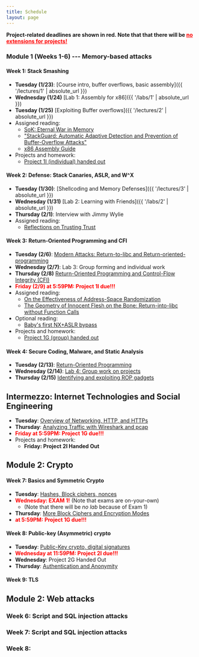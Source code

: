 ```yaml
---
title: Schedule
layout: page
---
```

<b>Project-related deadlines are shown in red. Note that that there
will be <u style="color:red">no extensions for projects!</u></b>

### Module 1 (**Weeks 1-6**) --- Memory-based attacks

#### Week 1: Stack Smashing

 - **Tuesday (1/23)**: [Course intro, buffer overflows, basic assembly]({{ '/lectures/1' | absolute_url }})
 - **Wednesday (1/24)** [Lab 1: Assembly for x86]({{ '/labs/1' | absolute_url }})
 - **Tuesday (1/25)** [Exploiting Buffer overflows]({{ '/lectures/2' | absolute_url }})
 - Assigned reading: 
   - [SoK: Eternal War in Memory](https://people.eecs.berkeley.edu/~dawnsong/papers/Oakland13-SoK-CR.pdf)
   - ["StackGuard: Automatic Adaptive Detection and Prevention of
Buffer-Overflow Attacks"](https://www.cs.cornell.edu/courses/cs513/2007fa/paper.stackguard.pdf)
   - [x86 Assembly Guide](http://www.cs.virginia.edu/~evans/cs216/guides/x86.html)
 - Projects and homework:
   - [Project 1I (individual) handed out](/project/1)
   
#### Week 2: Defense: Stack Canaries, ASLR, and W^X

- **Tuesday (1/30)**: [Shellcoding and Memory Defenses]({{ '/lectures/3' | absolute_url }})
- **Wednesday (1/31)** [Lab 2: Learning with Friends]({{ '/labs/2' | absolute_url }})
- **Thursday (2/1)**: Interview with Jimmy Wylie
- Assigned reading:
  - [Reflections on Trusting Trust](https://www.ece.cmu.edu/~ganger/712.fall02/papers/p761-thompson.pdf)

#### Week 3: Return-Oriented Programming and CFI

- **Tuesday (2/6)**: [Modern Attacks: Return-to-libc and Return-oriented-programming](/lectures/5)
- **Wednesday (2/7)**: Lab 3: Group forming and individual work
- **Thursday (2/8)** [Return-Oriented Programming and Control-Flow Integrity (CFI)](/lectures/6)
- <b style="color:red">Friday (2/9) at 5:59PM: Project 1I due!!!</b>
- Assigned reading:
  - [On the Effectiveness of Address-Space Randomization](https://benpfaff.org/papers/asrandom.pdf)
  - [The Geometry of Innocent Flesh on the Bone: Return-into-libc without Function Calls](https://cseweb.ucsd.edu/~hovav/dist/geometry.pdf)
- Optional reading: 
  - [Baby's first NX+ASLR bypass](https://www.trustwave.com/Resources/SpiderLabs-Blog/Baby-s-first-NX-ASLR-bypass/)
- Projects and homework:
  - [Project 1G (group) handed out](/project/2)

#### Week 4: Secure Coding, Malware, and Static Analysis

- **Tuesday (2/13)**: [Return-Oriented Programming](/lectures/7)
- **Wednesday (2/14)**: [Lab 4: Group work on projects](/labs/5)
- **Thursday (2/15)** [Identifying and exploiting ROP gadgets](/lectures/8)

## Intermezzo: Internet Technologies and Social Engineering

- **Tuesday**: [Overview of Networking, HTTP, and HTTPs](/lectures/11)
- **Thursday**: [Analyzing Traffic with Wireshark and pcap](/lectures/12)
- <b style="color:red">Friday at 5:59PM: Project 1G due!!!</b>
- Projects and homework:
  - **Friday: Project 2I Handed Out**

## Module 2: Crypto

#### Week 7: Basics and Symmetric Crypto

- **Tuesday**: [Hashes, Block ciphers, nonces](/lectures/13)
- <b style="color:red">Wednesday: EXAM 1!</b> (Note that exams are on-your-own)
  - (Note that there will be _no lab_ because of Exam 1)
- **Thursday**: [More Block Ciphers and Encryption Modes]()
- <b style="color:red"> at 5:59PM: Project 1G due!!!</b>

#### Week 8: Public-key (Asymmetric) crypto

- **Tuesday**: [Public-Key crypto, digital signatures]()
- <b style="color:red">Wednesday at 11:59PM: Project 2I due!!!</b>
- **Wednesday**: Project 2G Handed Out
- **Thursday**: [Authentication and Anonymity]()

#### Week 9: TLS 

## Module 2: Web attacks

### Week 6: Script and SQL injection attacks

### Week 7: Script and SQL injection attacks

### Week 8: 

